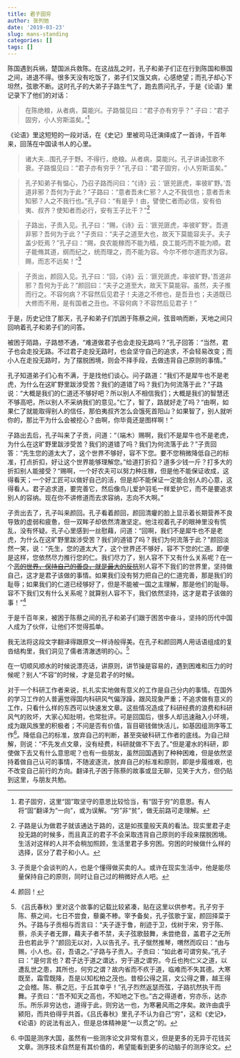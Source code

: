```yaml
---
title: 君子固穷
author: 张列弛
date: '2019-03-23'
slug: mans-standing
categories: []
tags: []
---
```

陈国遇到兵祸，楚国派兵救陈。在这战乱之时，孔子和弟子们正在行到陈国和蔡国之间，进退不得。很多天没有吃饭了，弟子们又饿又病，心感绝望；而孔子却心下坦然，弦歌不断。这时孔子的大弟子子路生气了，跑去质问孔子，于是《论语》里记录下了他们的对话：

>在陈绝粮，从者病，莫能兴。子路愠见曰：“君子亦有穷乎？”
子曰：“君子固穷，小人穷斯滥矣。”[^1]   

《论语》里这短短的一段对话，在《史记》里被司马迁演绎成了一首诗，千百年来，回荡在中国读书人的心里。 

>诸大夫...围孔子于野。不得行，绝粮。从者病，莫能兴。孔子讲诵弦歌不衰。子路愠见曰：“君子亦有穷乎？”孔子曰：“君子固穷，小人穷斯滥矣。”   

>孔子知弟子有愠心，乃召子路而问曰：“《诗》云：‘匪兕匪虎，率彼旷野。’吾道非邪？吾何为于此？”子路曰：“意者吾未仁邪？人之不我信也；意者吾未知邪？人之不我行也。”孔子曰：“有是乎！由，譬使仁者而必信，安有伯夷、叔齐？使知者而必行，安有王子比干？”[^2]

>子路出，子贡入见。孔子曰：“赐，《诗》云：‘匪兕匪虎，率彼旷野’。吾道非邪？吾何为于此？”子贡曰：“夫子之道至大也，故天下莫能容夫子。夫子盖少贬焉？”孔子曰：“赐，良农能稼而不能为穑，良工能巧而不能为顺。君子能脩其道，纲而纪之，统而理之，而不能为容。今尔不修尔道而求为容。赐，而志不远矣！”[^3]   

>子贡出，颜回入见。孔子曰：“回，《诗》云：‘匪兕匪虎，率彼旷野。’吾道非邪？吾何为于此？”颜回曰：“夫子之道至大，故天下莫能容。虽然，夫子推而行之。不容何病？不容然后见君子！夫道之不修也，是吾丑也；夫道既已大修而不用，是有国者之丑也。不容何病？不容然后见君子！”   

于是，历史记住了那天，孔子和弟子们饥困于陈蔡之间，弦音响而断，天地之间只回响着孔子和弟子们的问答。  

被困于陌路，子路想不通，“难道做君子也会走投无路吗？”孔子回答：“当然，君子也会走投无路。不过君子走投无路时，也会坚守自己的追求，不会轻易改变；而小人在走投无路时，为了摆脱困境，则会不择手段，去做违背自己原则的事情。”  

孔子知道弟子们心有不满，于是找他们谈心。问子路道：“我们不是犀牛也不是老虎，为什么在这旷野里跋涉受苦？我们的道错了吗？我们为何流落于此？”子路说：“大概是我们的仁道还不够好吧？所以别人不相信我们；大概是我们的智慧还不够高吧，所以别人不采纳我们的意见。”仁了，智了，路就好走了吗？“由啊，如果仁了就能取得别人的信任，那伯夷叔齐怎么会饿死首阳山？如果智了，别人就听你的，那比干为什么会被挖心？由啊，你毕竟还是图样啊！”   

子路出去后，孔子叫来了子贡，问道：“（端木）赐啊，我们不是犀牛也不是老虎，为什么在这旷野里跋涉受苦？我们的道错了吗？我们为何流落于此？”子贡回答：“先生您的道太大了，这个世界不够好，容不下您。要不您稍微降低自己的标准，打点折扣，好让这个世界能够理解您。”给道打折扣？道多少钱一斤？打多大的折扣别人能接受？“赐啊，一个好农夫可以努力种庄稼，但是他不能保证收成，这得看天；一个好工匠可以做好自己的活，但是却不能保证一定能合别人的心意，这得看人。君子追求道，要完善它，然后像鸟儿爱护羽毛一样爱护它，而不是要追求别人的容纳。现在你不讲修道而去求容纳，志向不大啊。”    

子贡出去了，孔子叫来颜回。孔子看着颜回，颜回清癯的脸上显示着长期营养不良导致的虚弱和疲惫，但一双眸子却依然清澈坚定。他注视着孔子的眼神里没有慌乱，没有怀疑。孔子心里感到一丝慰藉，问道：“回啊，我们不是犀牛也不是老虎，为什么在这旷野里跋涉受苦？我们的道错了吗？我们为何流落于此？”颜回淡然一笑，说：“先生，您的道太大了，这个世界还不够好，容不下您的仁道。即便是这样，您依然尽力推行您的仁。我们尽力了，别人容不下又有什么关系呢？在一个[~~恶的世界，保持自己的善良，就是最大的反抗~~](http://azaleasays.com/2018/08/17/good-and-evil/)别人容不下我们的世界里，坚持做自己，这才是君子该做的事情。如果我们没有努力把自己的仁道完善，那是我们的耻辱；如果我们的仁道已经够好了，但是不能被一国之主理解，那是他们的耻辱。容不下我们又有什么关系呢？就算别人容不下，我们依然坚持，这才是君子该做的事！”[^4]  

于是千百年来，被困于陈蔡之间的孔子和弟子们跟于困苦中奋斗，坚持的历代中国人成为了伙伴，让他们不觉得孤单。

我无法将这段文字翻译得跟原文一样诗般得美。在孔子和颜回两人用话语组成的复沓结构里，我们洞见了儒者清澈透明的心。[^5]   

在一切顺风顺水的时候说漂亮话，讲原则，讲节操是容易的，遇到困难和压力的时候呢？别人“不容”的时候，才是见君子的时候。   

对于一个科研工作者来说，扎扎实实地做有意义的工作是自己分内的事情。在国外的学习工作的人普遍觉得国内科研风气偏浮躁，跟风现象严重；不追求做有意义的工作，只看什么样的东西可以快速发文章。这些情况造成了科研经费的浪费和科研风气的败坏，大家心知肚明，也常批评。可是回国后，很多人却迅速融入小环境，成为跟风族里的积极者；不问是否有价值，盲目砸钱做快活儿，如基因组测序等工作[^6]。降低自己的标准，放弃自己的判断，甚至突破科研工作者的底线。为自己辩解，则说：“不先发点文章，没有经费，科研就做不下去了。”但是灌水的科研，即使做下去又有什么意思呢？也有一些朋友，虽然回国遇到了种种困难，但是依然坚持着做自己认可的事情，不随波逐流，放弃自己的标准和原则，即是步履维艰，也不改变自己前行的方向。翻译孔子困于陈蔡的故事或显无聊，见笑于大方，但仍贴到这里，与朋友共勉。

[^1]:君子固穷，这里“固”取坚守的意思比较恰当，有“固于穷”的意思。有人将“固”翻译为“一向”，或为误解。“穷”非“贫”，做无前路可走理解。
[^2]:子路是认为做君子就该通达于路的，这是如孩童般天真的看法。现实里君子走投无路的时候多，而且真正的君子不会采取违背自己原则的手段来摆脱困境。生活对这样的人并不会稍加照顾，生活里君子多穷困。穷困的时候做什么样的选择，区分了君子和小人。
[^3]:子贡是个会谈判的人，也是个懂得做买卖的人。或许在现实生活中，他是能尽量保持自己的原则，同时让自己过的稍微好点人吧。
[^4]:颜回！
[^5]:《吕氏春秋》里对这个故事的记载比较紧凑，贴在这里以供参考。孔子穷于陈、蔡之间，七日不尝食，藜羹不糁。宰予备矣，孔子弦歌于室，颜回择菜于外。子路与子贡相与而言曰：“夫子逐于鲁，削迹于卫，伐树于宋，穷于陈、蔡，杀夫子者无罪，藉夫子者不禁，夫子弦歌鼓舞，未尝绝音，盖君子之无所丑也若此乎？”颜回无以对，入以告孔子。孔子憱然推琴，喟然而叹曰：“由与赐，小人也。召，吾语之。”子路与子贡入。子贡曰：“如此者可谓穷矣。”孔子曰：“是何言也？君子达于道之谓达，穷于道之谓穷。今丘也拘仁义之道，以遭乱世之患，其所也，何穷之谓？故内省而不疚于道，临难而不失其德。大寒既至，霜雪既降，吾是以知松柏之茂也。昔桓公得之莒，文公得之曹，越王得之会稽。陈、蔡之厄，于丘其幸乎！”孔子烈然返瑟而弦，子路抗然执干而舞。子贡曰：“吾不知天之高也，不知地之下也。”古之得道者，穷亦乐，达亦乐。所乐非穷达也，道得于此，则穷达一也，为寒暑风雨之序矣。故许由虞乎颍阳，而共伯得乎共首。《吕氏春秋》里孔子不认为自己“穷”，这和《史记》，《论语》的说法有出入，但是总体精神是“一以贯之”的。
[^6]:中国是测序大国，虽然有一些测序论文非常有意义，但是更多的无异于花钱买文章。测序技术自然是有其价值的，希望能看到更多的动脑子的测序论文。
